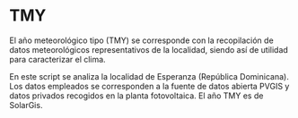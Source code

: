 # TMY

El año meteorológico tipo (TMY) se corresponde con la recopilación de datos meteorológicos representativos de la localidad, siendo así de utilidad para caracterizar el clima. 

En este script se analiza la localidad de Esperanza (República Dominicana). Los datos empleados se corresponden a la fuente de datos abierta PVGIS y datos privados recogidos en la planta fotovoltaica. El año TMY es de SolarGis. 

